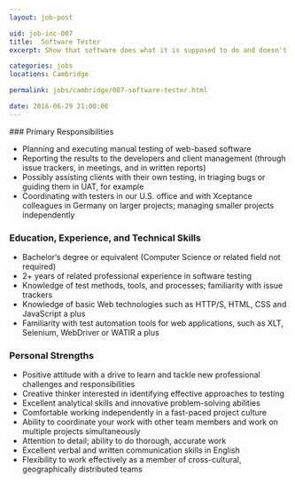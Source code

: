 ```yaml
---
layout: job-post

uid: job-inc-007
title:  Software Tester
excerpt: Show that software does what it is supposed to do and doesn't do what it is not supposed to do.

categories: jobs
locations: Cambridge

permalink: jobs/cambridge/007-software-tester.html

date: 2016-06-29 21:00:00
---
```

<div markdown="1" class="col-sm-8 col-md-4">
### Primary Responsibilities

* Planning and executing manual testing of web-based software
* Reporting the results to the developers and client management (through issue trackers, in meetings, and in written reports)
* Possibly assisting clients with their own testing, in triaging bugs or guiding them in UAT, for example
* Coordinating with testers in our U.S. office and with Xceptance colleagues in Germany on larger projects; managing smaller projects independently

### Education, Experience, and Technical Skills

* Bachelor‘s degree or equivalent (Computer Science or related field not required)
* 2+ years of related professional experience in software testing
* Knowledge of test methods, tools, and processes; familiarity with issue trackers
* Knowledge of basic Web technologies such as HTTP/S, HTML, CSS and JavaScript a plus
* Familiarity with test automation tools for web applications, such as XLT, Selenium, WebDriver or WATIR a plus

</div>

<div markdown="1" class="col-sm-8 col-sm-offset-4 col-md-4 col-md-offset-0">

### Personal Strengths

* Positive attitude with a drive to learn and tackle new professional challenges and responsibilities
* Creative thinker interested in identifying effective approaches to testing
* Excellent analytical skills and innovative problem-solving abilities
* Comfortable working independently in a fast-paced project culture
* Ability to coordinate your work with other team members and work on multiple projects simultaneously
* Attention to detail; ability to do thorough, accurate work
* Excellent verbal and written communication skills in English
* Flexibility to work effectively as a member of cross-cultural, geographically distributed teams

</div>
